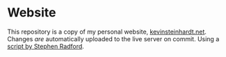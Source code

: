 Website
=======

This repository is a copy of my personal website, [kevinsteinhardt.net](http://kevinsteinhardt.net). Changes *are* automatically uploaded to the live server on commit. Using a [script by Stephen Radford](http://stephenradford.me/blog/article/syncing-sublime-packages-and-preferences).
